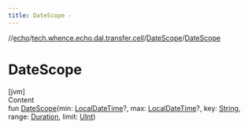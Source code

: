```yaml
---
title: DateScope -
---
```

//[echo](../../index.md)/[tech.whence.echo.dal.transfer.cell](../index.md)/[DateScope](index.md)/[DateScope](-date-scope.md)



# DateScope  
[jvm]  
Content  
fun [DateScope](-date-scope.md)(min: [LocalDateTime](https://docs.oracle.com/javase/8/docs/api/java/time/LocalDateTime.html)?, max: [LocalDateTime](https://docs.oracle.com/javase/8/docs/api/java/time/LocalDateTime.html)?, key: [String](https://kotlinlang.org/api/latest/jvm/stdlib/kotlin/-string/index.html), range: [Duration](https://docs.oracle.com/javase/8/docs/api/java/time/Duration.html), limit: [UInt](https://kotlinlang.org/api/latest/jvm/stdlib/kotlin/-u-int/index.html))  



